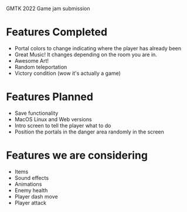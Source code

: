 GMTK 2022 Game jam submission

# Features Completed
* Portal colors to change indicating where the player has already been
* Great Music! It changes depending on the room you are in.
* Awesome Art!
* Random teleportation
* Victory condition (wow it's actually a game)

# Features Planned
* Save functionality
* MacOS Linux and Web versions
* Intro screen to tell the player what to do
* Position the portals in the danger area randomly in the screen

# Features we are considering
* Items
* Sound effects
* Animations
* Enemy health
* Player dash move
* Player attack

